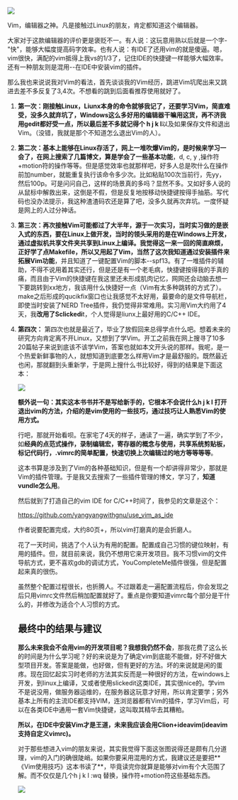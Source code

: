 



![](https://ae01.alicdn.com/kf/HTB1fP.ZXQT2gK0jSZPc763KkpXap.png)

Vim，编辑器之神。凡是接触过Linux的朋友，肯定都知道这个编辑器。

<!-- more -->

大家对于这款编辑器的评价更是褒贬不一。有人说：这玩意用熟以后就是一个字-"快"，能够大幅度提高码字效率。也有人说：有IDE了还用vim的就是傻逼。嗯，vim很快，满配的vim抵得上我vs的1/3了，记住IDE的快捷键一样能够大幅效率。还有一种朋友则是混用--在IDE中安装vim的插件。

那么我也来说说我对Vim的看法，首先谈谈我的Vim经历，跳进Vim坑爬出来又跳进去差不多反复了3,4次。不想看的跳到后面看推荐使用就好了。

1. **第一次：**刚接触Linux，Liunx本身的命令就够我记了，还要学习Vim，简直难受，没多久就弃坑了，Windows这么多好用的编辑器干嘛用这货，再不济我用gedit都好受一点，所以最后差**不多就记得个 h j k l**以及如果保存文件和退出Vim。（没错，我就是那个不知道怎么退出Vim的人）。

2. **第二次：**基本上能够在Linux存活了，网上一堆吹爆Vim的，是时候来学习一会了，在网上搜索了几篇博文，算是**学会了一些基本功能**，d, c, y ,操作符+motion符的操作等等。但是感觉效率也就那样吧，好多人总是吹什么在操作前加number，就能重复执行该命令多少次。比如粘贴100次当前行，先yy，然后100p。可是问问自己，这样的场景真的多吗？显然不多。又如好多人说的从鼠标中解救出来，这倒是不假，但是反复地按移动快捷键按得手抽筋。写代码也没办法提示，我这种渣渣码农还是算了吧，没多久就再次弃坑。一度怀疑是网上的人过分神话。

3. **第三次：**再次接触Vim可能都过了大半年，源于一次实习，当时实习做的是嵌入式的东西，要在Linux上做开发，当时的领头采用的是在Windows上开发，通过虚拟机共享文件夹共享到Linux上编译。我觉得这一来一回的简直麻烦，正好学了点Makefile，所以又用起了Vim，当然了这次我知道通过**安装插件来拓展Vim功能**，并且知道了一键配置Vim的脚本--spf13。有了一堆插件的辅助，不得不说用着其实还行，但是还是有一个老毛病，快捷键按得我的手真的痛，而且由于Vim的快捷键在我这里还未形成肌肉记忆，网网还会动脑去想一下要跳转到xx地方，我该用什么快捷好一点（Vim有太多种跳转的方式了）。make之后形成的qucikfix窗口也让我感觉不太好用，最要命的是文件导航栏，即使当时安装了NERD Tree插件，我仍觉得非常难用。实习用Vim大约用了4天，我**改用了Sclickedi**t，个人觉得是liunx上最好用的C/C++ IDE。

4. **第四次：** 第四次也就是最近了，毕业了放假回来总得学点什么吧。想着未来的研究方向肯定离不开Linux，又想到了学Vim。开工之前我在网上搜寻了10多20篇帖子来说到底该不该学Vim，答案也就如本文开头说的那样。我呢，是一个热爱新鲜事物的人，就想知道到底要怎么样用Vim才是最舒服的。既然最近也闲，那就翻到头重新学，于是网上搜什么书比较好，得到的结果是下面这本：

   ![](https://ae01.alicdn.com/kf/HTB1B_w2XUD1gK0jSZFGq6zd3FXa0.jpg)

   **额外说一句：其实这本书书并不是写给新手的，它根本不会说什么h j k l 打开退出vim的方法，介绍的是vim使用的一些技巧，通过技巧让人熟悉Vim的使用方式。**

   行吧，那就开始看呗。在家宅了4天的样子，通读了一遍，确实学到了不少，如**经典的点范式操作，录制编辑宏，寄存器的概念与使用，共享系统剪贴板，标记代码行，.vimrc的简单配置，快速切换上次编辑过的地方等等等等**。

   这本书算是涉及到了Vim的各种基础知识，但是有一个却讲得非常少，那就是Vim的插件管理。于是我又去搜索了一些插件管理的博文，学习了，**知道vundle怎么用**。

   然后就到了打造自己的vim IDE for C/C++时间了，我参见的文章是这个：

   https://github.com/yangyangwithgnu/use_vim_as_ide

   作者说要配置完成，大约80页+，所以vim打磨真的是会折磨人。

   花了一天时间，挑选了个人认为有用的配置。配置成自己习惯的键位映射，有用的插件。但，就目前来说，我仍不想用它来开发项目。我不习惯vim的文件导航方式，更不喜欢gdb的调试方式，YouCompleteMe插件很强，但是配置起来真的很伤。

   虽然整个配置过程很长，也折腾人。不过跟着走一遍配置流程后，你会发现之后只用vimrc文件然后稍加配置就好了。重点是你要知道vimrc每个部分是干什么的，并修改为适合个人习惯的方式。

   ## 最终中的结果与建议

   **那么未来我会不会用vim的开发项目呢？我想我仍然不会**，那我花费了这么长的时间是为什么学习呢？好的来说是为了确定vim到底能不能做，好不好做大型项目开发。答案是能做，也好做，但有更好的方法。坏的来说就是闲的蛋疼。现在回忆起实习时老师的方法其实反而是一种很好的方法，在windows上开发，到linux上编译，又或者使用slickedit这类IDE，其实很nice的。学vim不是说没用，做服务器运维的，在服务器这玩意才好用，所以肯定要学；另外基本上所有的主流IDE都支持VIM，连浏览器都有Vim的插件，学习Vim后，可以在各类IDE中通用一套Vim快捷键，这叫取其精华去其糟粕。

   **所以，在IDE中安装Vim才是王道，未来我应该会用Clion+ideavim(ideavim支持自定义vimrc)。**

   对于那些想进入vim的朋友来说，其实我觉得下面这张图说得还是颇有几分道理，vim的入门的确很陡峭。如果你要采用混用的方式，我建议还是要把**《Vim使用技巧》这本书读了**，毕竟读完你就算是能够对vim有个大范围了解。而不仅仅是几个h j k l :wq 替换，操作符+motion符这些基础东西。

   ![](https://ae01.alicdn.com/kf/HTB1PEo1XQY2gK0jSZFgq6A5OFXaF.jpg)
